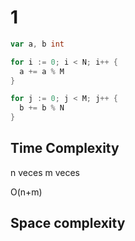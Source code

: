 # 1

```go
var a, b int

for i := 0; i < N; i++ {
  a += a % M
}

for j := 0; j < M; j++ {
  b += b % N
}
```

## Time Complexity

n veces
m veces

O(n+m)

## Space complexity

